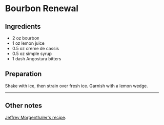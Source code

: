 # Bourbon Renewal

## Ingredients

* 2 oz   bourbon
* 1 oz   lemon juice
* 0.5 oz creme de cassis
* 0.5 oz simple syrup
* 1 dash Angostura bitters

## Preparation

Shake with ice, then strain over fresh ice. Garnish with a lemon wedge.

***

## Other notes

[Jeffrey Morgenthaler's recipe](http://www.jeffreymorgenthaler.com/2004/bourbon-renewal/).